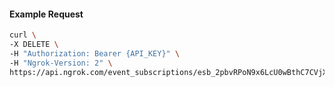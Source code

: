 <!-- Code generated for API Clients. DO NOT EDIT. -->

#### Example Request

```bash
curl \
-X DELETE \
-H "Authorization: Bearer {API_KEY}" \
-H "Ngrok-Version: 2" \
https://api.ngrok.com/event_subscriptions/esb_2pbvRPoN9x6LcU0wBthC7CVjXkO/sources/ip_policy_updated.v0
```
